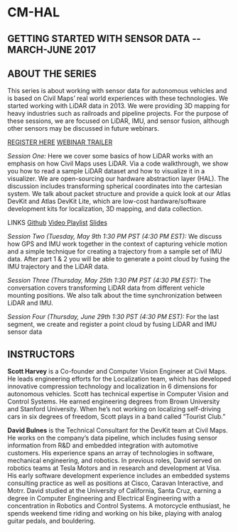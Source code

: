 # CM-HAL

## GETTING STARTED WITH SENSOR DATA -- MARCH-JUNE 2017
## ABOUT THE SERIES

This series is about working with sensor data for autonomous vehicles and is based on Civil Maps’ real world experiences with these technologies. We started working with LiDAR data in 2013. We were providing 3D mapping for heavy industries such as railroads and pipeline projects. For the purpose of these sessions, we are focused on LiDAR, IMU, and sensor fusion, although other sensors may be discussed in future webinars. 

[REGISTER HERE](http://civilmapswebinar.pagedemo.co/)
[WEBINAR TRAILER](https://www.youtube.com/watch?v=UNd-EVkechc)

*Session One:*  Here we cover some basics of how LiDAR works with an emphasis on how Civil Maps uses LiDAR. Via a code walkthrough, we show you how to read a sample LiDAR dataset and how to visualize it in a visualizer. We are open-sourcing our hardware abstraction layer (HAL). The discussion includes transforming spherical coordinates into the cartesian system. We talk about packet structure and provide a quick look at our Atlas DevKit and Atlas DevKit Lite, which are low-cost hardware/software development kits for localization, 3D mapping, and data collection. 

LINKS 
[Github](https://github.com/civilmaps/cm-hal)
[Video Playlist](https://www.youtube.com/playlist?list=PLOafHcC21SxB2aVWjAQ49mK6jWYBiO_G_)
[Slides](https://www.slideshare.net/Civilmaps/webinar-1-lidar-basics)

*Session Two (Tuesday, May 9th 1:30 PM PST (4:30 PM EST):* We discuss how GPS and IMU work together in the context of capturing vehicle motion and a simple technique for creating a trajectory from a sample set of IMU data. After part 1 & 2 you will be able to generate a point cloud by fusing the IMU trajectory and the LiDAR data.

*Session Three (Thursday, May 25th 1:30 PM PST (4:30 PM EST):* The conversation covers transforming LiDAR data from different vehicle mounting positions. We also talk about the time synchronization between LiDAR and IMU.

*Session Four (Thursday, June 29th 1:30 PST (4:30 PM EST):* For the last segment, we create and register a point cloud by fusing LiDAR and IMU sensor data

## INSTRUCTORS

**Scott Harvey** is a Co-founder and Computer Vision Engineer at Civil Maps. He leads engineering efforts for the Localization team, which has developed innovative compression technology and localization in 6 dimensions for autonomous vehicles. Scott has technical expertise in Computer Vision and Control Systems. He earned engineering degrees from Brown University and Stanford University. When he’s not working on localizing self-driving cars in six degrees of freedom, Scott plays in a band called “Tourist Club.”           

**David Bulnes** is the Technical Consultant for the DevKit team at Civil Maps. He works on the company’s data pipeline, which includes fusing sensor information from R&D and embedded integration with automotive customers. His experience spans an array of technologies in software, mechanical engineering, and robotics. In previous roles, David served on robotics teams at Tesla Motors and in research and development at Visa. His early software development experience includes an embedded systems consulting practice as well as positions at Cisco, Caravan Interactive, and Motrr. David studied at the University of California, Santa Cruz, earning a degree in Computer Engineering and Electrical Engineering with a concentration in Robotics and Control Systems.  A motorcycle enthusiast, he spends weekend time riding and working on his bike, playing with analog guitar pedals, and bouldering.
